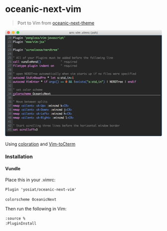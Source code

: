 # oceanic-next-vim

> Port to Vim from [oceanic-next-theme](https://github.com/voronianski/oceanic-next-theme)

![](oceanic-next-vim.png)

Using [coloration](https://github.com/sickill/coloration) and [Vim-toCterm](shawnbiddle.com/Vim-toCterm/)

### Installation

#### Vundle

Place this in your .vimrc:

```
Plugin 'yosiat/oceanic-next-vim'

colorscheme OceanicNext
```

Then run the following in Vim:

```
:source %
:PluginInstall
```
